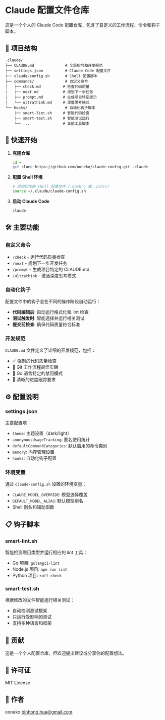 # Claude 配置文件仓库

这是一个个人的 Claude Code 配置仓库，包含了自定义的工作流程、命令和钩子脚本。

## 📁 项目结构

```
.claude/
├── CLAUDE.md              # 全局指令和开发规范
├── settings.json          # Claude Code 配置文件
├── claude-config.sh       # Shell 配置脚本
├── commands/              # 自定义命令
│   ├── check.md          # 检查代码质量
│   ├── next.md           # 规划下一步任务
│   ├── prompt.md         # 生成项目特定提示
│   └── ultrathink.md     # 深度思考模式
└── hooks/                 # 自动化钩子脚本
    ├── smart-lint.sh     # 智能代码检查
    ├── smart-test.sh     # 智能测试运行
    └── ...               # 其他工具脚本
```

## 🚀 快速开始

1. **克隆仓库**
   ```bash
   cd ~
   git clone https://github.com/ooneko/claude-config.git .claude
   ```

2. **配置 Shell 环境**
   ```bash
   # 添加到你的 shell 配置文件 (.bashrc 或 .zshrc)
   source ~/.claude/claude-config.sh
   ```

3. **启动 Claude Code**
   ```bash
   claude
   ```

## 🛠️ 主要功能

### 自定义命令

- `/check` - 运行代码质量检查
- `/next` - 规划下一步开发任务
- `/prompt` - 生成项目特定的 CLAUDE.md
- `/ultrathink` - 激活深度思考模式

### 自动化钩子

配置文件中的钩子会在不同的操作阶段自动运行：

- **代码编辑后**: 自动运行格式化和 lint 检查
- **测试触发时**: 智能选择并运行相关测试
- **提交前检查**: 确保代码质量符合标准

### 开发规范

`CLAUDE.md` 文件定义了详细的开发规范，包括：

- ✅ 强制的代码质量检查
- 🔄 Git 工作流程最佳实践
- 🚫 Go 语言特定的禁用模式
- 📝 清晰的进度跟踪要求

## ⚙️ 配置说明

### settings.json

主要配置项：

- `theme`: 主题设置（dark/light）
- `anonymousUsageTracking`: 匿名使用统计
- `defaultCommandCategories`: 默认启用的命令类别
- `memory`: 内存管理设置
- `hooks`: 自动化钩子配置

### 环境变量

通过 `claude-config.sh` 设置的环境变量：

- `CLAUDE_MODEL_OVERRIDE`: 模型选择覆盖
- `DEFAULT_MODEL_ALIAS`: 默认模型别名
- Shell 别名和辅助函数

## 📋 钩子脚本

### smart-lint.sh

智能检测项目类型并运行相应的 lint 工具：
- Go 项目: `golangci-lint`
- Node.js 项目: `npm run lint`
- Python 项目: `ruff check`

### smart-test.sh

根据修改的文件智能运行相关测试：
- 自动检测测试框架
- 只运行受影响的测试
- 支持多种语言和框架

## 🤝 贡献

这是一个个人配置仓库，但欢迎提出建议或分享你的配置想法。

## 📄 许可证

MIT License

## 👤 作者

ooneko <binhong.hua@gmail.com>